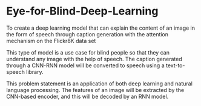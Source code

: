 # Eye-for-Blind-Deep-Learning

To create a deep learning model that can explain the content of an image in the form of speech through caption generation with the attention mechanism on the Flickr8K data set

This type of model is a use case for blind people so that they can understand any image with the help of speech. The caption generated through a CNN-RNN model will be converted to speech using a text-to-speech library.

This problem statement is an application of both deep learning and natural language processing. The features of an image will be extracted by the CNN-based encoder, and this will be decoded by an RNN model.
